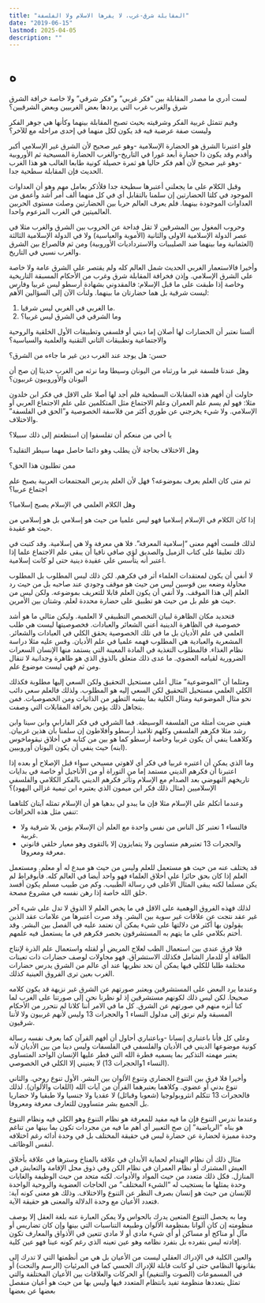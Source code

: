 ```yaml
---
title: "المقابلة شرق-غرب، لا يقرها الاسلام ولا الفلسفة"
date: "2019-06-15"
lastmod: 2025-04-05
description: ""
---
```

# **ه**

لست أدري ما مصدر المقابلة بين “فكر غربي” و”فكر شرقي” ولا خاصة خرافة الشرق شرق والغرب غرب التي يرددها بعض الغربيين وبعض الشرقيين؟

وفيم تتمثل غربية الفكر وشرقيته بحيث تصبح المقابلة بينهما وكأنها هي جوهر الفكر وليست صفة عرضية فيه قد يكون لكل منهما في إحدى مراحله مع للآخر؟

فلو اعتبرنا الشرق هو الحضارة الإسلامية -وهو غير صحيح لأن الشرق غير الإسلامي أكبر وأقدم وقد يكون ذا حضارة أبعد غورا في التاريخ-والغرب الحضارة المسيحية ثم الأوروبية -وهو غير صحيح لأن أهم فكر حاليا هو ثمرة حصيلة كونية طابعا الغالب هو هذا الغرب الحديث فإن المقابلة سطحية جدا.

وقبل الكلام على ما يجعلني أعتبرها سطيحة جدا فلأذكر بعامل مهم وهو أن العداوات الموجود في كلتا الحضارتين إن سلمنا بالتقابل أي في كل منهما ألف أمر أشد وأعمق من العداوات الموجودة بينهما. فلم يعرف العالم حربا بين الحضارتين وصلت مستوى الحربين العالميتين في الغرب المزعوم واحدا.

وحروب المغول بين المشرقين لا تقل فداحة عن الحروب بين الشرق والغرب مثلا في عصر الدولة الإسلامية الاولى والثانية (الأموية والعباسية) ولا في الدولة الإسلامية الثالثة (العثمانية وما بينهما ضد الصليبيات والاسترداديات الأوروبية) ومن ثم فالصراع بين الشرق والغرب نسبي في التاريخ.

وأخيرا فالاستعمار الغربي الحديث شمل العالم كله ولم يقتصر على الشرق عامة ولا خاصة على الشرق الإسلامي. وإذن فخرافة المقابلة شرق وغرب من الأحكام المسبقة التاريخية وخاصة إذا طبقت على ما قبل الإسلام: فالمقدوني بشهادة أرسطو ليس غربيا وفارس ليست شرقية بل هما حضارتان ما بينهما. ولنأت الآن إلى السؤالين الأهم:

1. ما الغربي في الغربي ليس شرقيا.
2. وما الشرقي في الشرق ليس غربيا؟

ألسنا نعتبر أن الحضارات لها أصلان إما ديني أو فلسفي وتطبيقات الأول الخلقية والروحية والاجتماعية وتطبيقات الثاني التقنية والعلمية والسياسية؟

حسن: هل يوجد عند الغرب دين غير ما جاءه من الشرق؟

وهل عندنا فلسفة غير ما ورثناه من اليونان وسيطا وما نرثه من الغرب حديثا إن صح أن اليونان والأوروبيون غربيون؟

حاولت أن أفهم هذه المقابلات السطحية فلم أجد لها أصلا على الاقل في فكر ابن خلدون مثلا: فهو لم يسم علم العمران وعلم الاجتماع مثل المتكلمين على علم الاجتماع العربي أو الإسلامي. ولا شيء يخرجني عن طوري أكثر من فلاسفة الخصوصية و”الحق في الفلسفة” والاختلاف.

يا أخي من منعكم أن تفلسفوا إن استطعتم إلى ذلك سبيلا؟

وهل الاختلاف بحاجة لأن يطلب وهو دائما حاصل مهما سيطر التقليد؟

ممن تطلبون هذا الحق؟

ثم متى كان العلم يعرف بموضوعه؟ فهل لأن العلم يدرس المجتمعات العربية يصبح علم اجتماع عربيا؟

وهل الكلام العلمي في الإسلام يصبح إسلاميا؟

إذا كان الكلام في الإسلام إسلاميا فهو ليس علميا من حيث هو إسلامي بل هو إسلامي من حيث هو عقيدة.

لذلك فلست أفهم معنى “إسلامية المعرفة”. فلا هي معرفة ولا هي إسلامية. وقد كتبت في ذلك تعليقا على كتاب الزميل والصديق لؤي صافي نافيا أن يبقى علم الاجتماع علما إذا اعتبر أنه يتأسس على عقيدة دينية حتى لو كانت إسلامية.

لا أنفي أن يكون لمعتقدات العلماء أثر في فكرهم. لكن ذلك ليس المطلوب بل المطلوب محاولة وضعه بين قوسين ليس من حيث هو موقف وجودي عند صاحبه بل من حيث رد العلم إلى هذا الموقف. ولا أنفي أن يكون العلم قابلا للتعريف بموضوعه. ولكن ليس من حيث هو علم بل من حيث هو تطبيق على حضارة محددة لعلم. وشتان بين الأمرين.

فتحديد مكان الظاهرة لبيان التخصص التطبيقي لا العلمية. وليكن مثالي ما هو أشد خصوصية في الظاهرة الدينية أعني الشعائر والعبادات. فخصوصيتها ليست هي طلب العلمي في علم الأديان بل ما في تلك الخصوصية يحقق الكلي في العبادات والشعائر. المشعرية والعبادية هي المطلوب فهمه علميا في علم الأديان. وقس عليه مثلا دراسة نظام الغذاء. فالمطلوب التغذية في المادة المعينة التي يستمد منها الإنسان السعرات الضرورية لقيامه العضوي. ما عدى ذلك متعلق بالذوق الذي هو ظاهرة وجدانية لا تنقال ومن ثم فهي ليست موضوع علم.

ومثلما أن “الموضوعية” مثال أعلى مستحيل التحقيق ولكن السعي إليها مطلوبة فكذلك الكلي العلمي مستحيل التحقيق لكن السعي إليه هو المطلوب. ولذلك فالعلم سعي دائب نحو مثال الموضوعية ومثال الكلية بما يشبه التطهر من الذاتيات ومن الخصوصيات. فمن يتجاهل ذلك يؤمن بخرافة المقابلات التي وصفت.

هبني ضربت أمثلة من الفلسفة الوسيطة. فما الشرقي في فكر الفارابي وابن سينا وابن رشد مثلا فكرهم الفلسفي وكلهم تلاميذ أرسطو وأفلاطون إن سلمنا بأن هذين غربيان. وكلاهمـا ينفي أن يكون غربيا وخاصة أرسطو كما هو بين من كتابه في أخلاق نيقوماخوس (ابنه) حيث ينفي أن يكون اليونان أوروبيين.

وما الذي يمكن أن اعتبره غربيا في فكر أي لاهوتي مسيحي سواء قبل الإصلاح أو بعده إذا اعتبرنا أن فكرهم الديني مستمد إما من التوراة أو من الأناجيل أو خاصة في بدايات تاريخهم النهوضي بعد الصدام مع الإسلام وتأثر فكرهم الديني بالفكر الكلامي والفلسفي الإسلاميين (مثال ذلك فكر ابن ميمون الذي يعتبره ابن تيمية غزالي اليهود)؟

وعندما أتكلم على الإسلام مثلا فإن ما يبدو لي بدهيا هو أن الإسلام تمثله آيتان كلتاهما تنفي مثل هذه الخرافات:

* فالنساء 1 تعتبر كل الناس من نفس واحدة مع العلم أن الإسلام يؤمن بلا شرقية ولا غربية.
* والحجرات 13 تعتبرهم متساوين ولا يتمايزون إلا بالتقوى وهو معيار خلقي قانوني معرفة ومعروفا.

قد يختلف عنه من حيث هو مستعمل للعلم وليس من حيث هو مبدع له أو معلم. ومستعمل العلم إذا كان بحق حائزا على أخلاق العلماء فهو واحد أيضا في العالم كله. فأبوقراط لم يكن مسلما لكنه يبقى المثال الأعلى في رسالة الطبيب. وكم من طبيب مسلم يكون أفسد خلق الله خاصة إذا رهن نفسه في مشروع مصحة.

لذلك فهذه الفروق الوهمية على الاقل في ما يخص العلم لا الذوق لا تدل على شيء آخر غير عقد نتجت عن علاقات غير سوية بين البشر. وقد صرت أعتبرها من علامات عقد الذين يقولون بها أكثر من دلالتها على شيء يمكن أن نعتمد عليه في الفصل بين البشر. وقد أختم بكلامي على ما يتهم به المستشرقون بحصر فكرهم في ما يستعمل فيه علمهم.

فلا فرق عندي بين استعمال الطب لعلاج المريض أو لقتله واستعمال علم الذرة لإنتاج الطاقة أو للدمار الشامل فكذلك الاستشراق. فهو محاولات لوصف حضارات ذات تعينات مختلفة طلبا للكلي فيها يمكن أن نحد نظريها عند أي عالم من الشرق يدرس حضارات الغرب بعين ترى الفروق العينية كذلك.

وعندما يرد البعض على المستشرقين ويعتبر صورتهم عن الشرق غير نزيهة قد يكون كلامه صحيحا. لكن ليس ذلك لكونهم مستشرقين إذ لو نظرنا نحن إلى صورتنا على الغرب لما كنا أنزه منهم في صورتهم عن الشرق. كل ما في الامر أننا كلانا لم نتحرر من الأحكام المسبقة ولم نرتق إلى مدلول النساء 1 والحجرات 13 وليس لأنهم غربيون ولا لأننا شرقيون.

وعلى كل فأنا باعتباري إنسانا -وباعتباري أحاول أن أفهم القرآن كما يعرف نفسه رسالة كونية موضوعها الديني في الأديان والفلسفي في الفلسفات وليس دينا من بين الأديان لأنه يعتبر مهمته التذكير بما يسميه فطرة الله التي فطر عليها الإنسان الواحد المتساوي (النساء 1والحجرات 13) لا يعنيني إلا الكلي في الخصوصي.

وأخيرا فلا فرق بين التنوع الحضاري وتنوع الألوان بين البشر. الأول تنوع روحي. والثاني تنوع بدني أو عضوي. وكلاهما يعتبرهما القرآن من آيات الله (اللغات والألوان). لذلك فالحجرات 13 تتكلم انثروبولوجيا (شعوبا وقبائل) لا عقديا ولا جنسيا ولا طبقيا ولا حضاريا بل الجميع بشر متساوون للتعارف معرفة ومعروفا.

وعندما ندرس التنوع فإن ما فيه مفيد للمعرفة هو نظام التنوع وهو الكلي فيه ونظام التنوع هو بناه “الرياضية” إن صح التعبير أي أهم ما فيه من مجردات تكون بما بينها من تناغم وحدة مميزة لحضارة عن حضارة ليس في حقيقة المختلف بل في وحدة أدائه رغم اختلافه لنفس الوظائف.

مثال ذلك أن نظام الهندام لحماية الأبدان في علاقة بالمناخ وسترها في علاقة بأخلاق العيش المشترك أو نظام العمران في نظام الكن وفي ذوق محل الإقامة والتعايش في المنازل. فكل ذلك متعدد من حيث المواد والأدوات. لكنه متحد من حيث الوظيفة والغايات وحدة يمثلها ما يستجيب له “الشيء المختلف” من الحاجات العضوية والروحية الواحدة للإنسان من حيث هو إنسان بصرف النظر عن التنوع والاختلاف. وذلك هو معنى كونه آية: فتعدد الأعيان مع وحدة الدلالة والمعنى هو حقيقة الآية.

وما به يحصل التنوع المتعين يدرك بالحواس ولا يمكن العبارة عنه بلغة العقل إلا بوصف منظومته إن كان ألوانا بمنظومة الألوان وطبيعة التناسبات التي بينها وإن كان تضاريس أو مآل أو مناكح أو مساكن أو أي شيء مادي أو لا مادي تتعين في الأذواق والمعارف تكون إفادته ليس بتفرده بل بتفرد نظامه وهو عين تعينه الذي رغم كونه عينا فهو عين كلية.

والعين الكلية في الإدراك العقلي ليست من الأعيان بل هي من أنظمتها التي لا تدرك إلى بقانونها النظامي حتى لو كانت قابلة للإدراك الحسي كما في المرئيات (الرسم والنحت) أو في المسموعات (الصوت والتنغيم) أو الحركات والعلاقات بين الأعيان المختلفة والتي تمثل بتعددها منظومة تفيد بانتظام المتعدد فيها وليس بها من حيث هو أعيان منفصل بعضها عن بعضها

###
